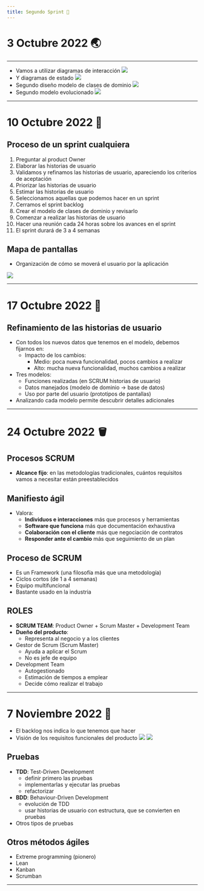 ```yaml
---
title: Segundo Sprint 🐁
---
```

# 3 Octubre 2022 🌏
---
- Vamos a utilizar diagramas de interacción
![](img/diag%20interaccion%201.png|500)
- Y diagramas de estado
![](img/diagrama%20de%20estado.png|600)
- Segundo diseño modelo de clases de dominio
![](img/diseño%202.png|500)
- Segundo modelo evolucionado 
![](img/modelo%202%20evolucionado.png|500)

---
# 10 Octubre 2022 🏐
## Proceso de un sprint cualquiera
1. Preguntar al product Owner
2. Elaborar las historias de usuario
3. Validamos y refinamos las historias de usuario, apareciendo los criterios de aceptación
4. Priorizar las historias de usuario
5. Estimar las historias de usuario
6. Seleccionamos aquellas que podemos hacer en un sprint 
7. Cerramos el sprint backlog
8. Crear el modelo de clases de dominio y revisarlo
9. Comenzar a realizar las historias de usuario
10. Hacer una reunión cada 24 horas sobre los avances en el sprint
11. El sprint durará de 3 a 4 semanas

## Mapa de pantallas
- Organización de cómo se moverá el usuario por la aplicación

![](img/mapa%20de%20pantallas.png|500)

---
# 17 Octubre 2022 🌠
## Refinamiento de las historias de usuario
- Con todos los nuevos datos que tenemos en el modelo, debemos fijarnos en:
	- Impacto de los cambios:
		- Medio: poca nueva funcionalidad, pocos cambios a realizar
		- Alto: mucha nueva funcionalidad, muchos cambios a realizar
- Tres modelos:
	- Funciones realizadas (en SCRUM historias de usuario)
	- Datos manejados (modelo de dominio -> base de datos)
	- Uso por parte del usuario (prototipos de pantallas)
- Analizando cada modelo permite descubrir detalles adicionales

---
# 24 Octubre 2022 🪣
## Procesos SCRUM

- **Alcance fijo**: en las metodologías tradicionales, cuántos requisitos vamos a necesitar están preestablecidos

## Manifiesto ágil
- Valora:
	- **Individuos e interacciones** más que procesos y herramientas
	- **Software que funciona** más que documentación exhaustiva
	- **Colaboración con el cliente** más que negociación de contratos
	- **Responder ante el cambio** más que seguimiento de un plan

## Proceso de SCRUM
- Es un Framework (una filosofía más que una metodología)
- Ciclos cortos (de 1 a 4 semanas)
- Equipo multifuncional
- Bastante usado en la industria

## ROLES
- **SCRUM TEAM**: Product Owner + Scrum Master + Development Team
- **Dueño del producto**:
	- Representa al negocio y a los clientes
- Gestor de Scrum (Scrum Master)
	- Ayuda a aplicar el Scrum
	- No es jefe de equipo
- Development Team
	- Autogestionado
	- Estimación de tiempos a emplear
	- Decide cómo realizar el trabajo

---
# 7 Noviembre 2022 🦑
- El backlog nos indica lo que tenemos que hacer
- Visión de los requisitos funcionales del producto
![](img/backlog.png|500)
![](img/backlog%202.png|500)

## Pruebas 
- **TDD**: Test-Driven Development
	- definir primero las pruebas
	- implementarlas y ejecutar las pruebas
	- refactorizar
- **BDD**: Behaviour-Driven Development
	- evolución de TDD
	- usar historias de usuario con estructura, que se convierten en pruebas
- Otros tipos de pruebas

## Otros métodos ágiles
- Extreme programming (pionero)
- Lean
- Kanban
- Scrumban

---